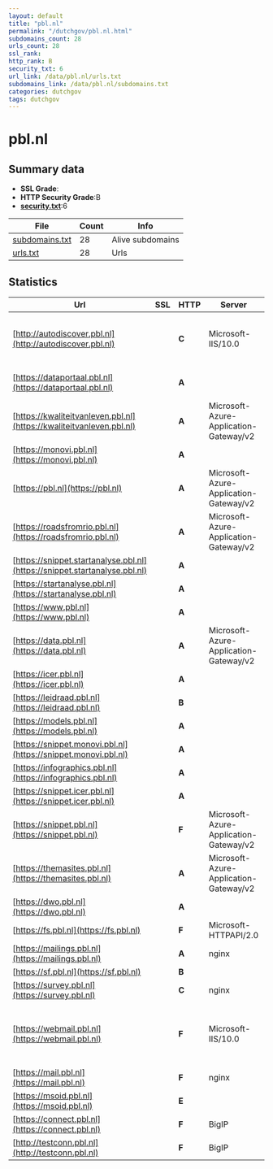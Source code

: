 ```yaml
---
layout: default
title: "pbl.nl"
permalink: "/dutchgov/pbl.nl.html"
subdomains_count: 28
urls_count: 28
ssl_rank: 
http_rank: B
security_txt: 6
url_link: /data/pbl.nl/urls.txt
subdomains_link: /data/pbl.nl/subdomains.txt
categories: dutchgov
tags: dutchgov
---
```



# pbl.nl
## Summary data


 - **SSL Grade**:
 - **HTTP Security Grade**:B
 - **[security.txt](https://www.digitaleoverheid.nl/nieuws/standaard-security-txt-nu-verplicht-voor-overheid/)**:6


| File       | Count | Info |
|------------|-------|------|
|[subdomains.txt](/DutchGovScope/data/pbl.nl/subdomains.txt)|28|Alive subdomains|
|[urls.txt](/DutchGovScope/data/pbl.nl/urls.txt)|28|Urls|


## Statistics


| Url | SSL | HTTP | Server | Cookie | HSTS | CORS | CTO | CSP | XFO | XXP | RP |FP| Tech |Title |
|--------|-------|-------|------|------|------|------|------|------|------|------|------|------|------|------|
|[http://autodiscover.pbl.nl](http://autodiscover.pbl.nl)| | **C**|Microsoft-IIS/10.0| |:white_check_mark: | | | | | | :white_check_mark: | |IIS:10.0 Microsoft ASP.NET Windows Server||
|[https://dataportaal.pbl.nl](https://dataportaal.pbl.nl)| | **A**|| |:white_check_mark: | | | | | :white_check_mark: | :white_check_mark: | |HSTS|Home - PBL Datap...|
|[https://kwaliteitvanleven.pbl.nl](https://kwaliteitvanleven.pbl.nl)| | **A**|Microsoft-Azure-Application-Gateway/v2| |:white_check_mark: | | | | :white_check_mark: | :white_check_mark: | :white_check_mark: | ||301 Moved Perman...|
|[https://monovi.pbl.nl](https://monovi.pbl.nl)| | **A**|| |:white_check_mark: | | | | :white_check_mark: | :white_check_mark: | :white_check_mark: | |Drupal:10 HSTS PHP|Home | Monitor N...|
|[https://pbl.nl](https://pbl.nl)| | **A**|Microsoft-Azure-Application-Gateway/v2| |:white_check_mark: | | | | :white_check_mark: | :white_check_mark: | :white_check_mark: | ||301 Moved Perman...|
|[https://roadsfromrio.pbl.nl](https://roadsfromrio.pbl.nl)| | **A**|Microsoft-Azure-Application-Gateway/v2| |:white_check_mark: | | | | :white_check_mark: | :white_check_mark: | :white_check_mark: | ||301 Moved Perman...|
|[https://snippet.startanalyse.pbl.nl](https://snippet.startanalyse.pbl.nl)| | **A**|| |:white_check_mark: | | | | :white_check_mark: | :white_check_mark: | :white_check_mark: | |Drupal HSTS PHP||
|[https://startanalyse.pbl.nl](https://startanalyse.pbl.nl)| | **A**|| |:white_check_mark: | | | | :white_check_mark: | :white_check_mark: | :white_check_mark: | |Drupal:10 HSTS PHP|Geen toegang | S...|
|[https://www.pbl.nl](https://www.pbl.nl)| | **A**|| |:white_check_mark: | | | | :white_check_mark: | :white_check_mark: | :white_check_mark: | |Drupal:10 HSTS PHP|Home | Planburea...|
|[https://data.pbl.nl](https://data.pbl.nl)| | **A**|Microsoft-Azure-Application-Gateway/v2| |:white_check_mark: | | | | :white_check_mark: | :white_check_mark: | :white_check_mark: | ||301 Moved Perman...|
|[https://icer.pbl.nl](https://icer.pbl.nl)| | **A**|| |:white_check_mark: | | | | :white_check_mark: | :white_check_mark: | :white_check_mark: | |Drupal:10 HSTS PHP|Home | Integrale...|
|[https://leidraad.pbl.nl](https://leidraad.pbl.nl)| | **B**||:o: |:white_check_mark: | | | :white_check_mark:| | :white_check_mark: | :white_check_mark: | |Bootstrap:3.3.1 HSTS PHP|Leidraad voor Om...|
|[https://models.pbl.nl](https://models.pbl.nl)| | **A**|| |:white_check_mark: | | | | | :white_check_mark: | :white_check_mark: | |HSTS||
|[https://snippet.monovi.pbl.nl](https://snippet.monovi.pbl.nl)| | **A**|| |:white_check_mark: | | | | :white_check_mark: | :white_check_mark: | :white_check_mark: | |Drupal HSTS PHP||
|[https://infographics.pbl.nl](https://infographics.pbl.nl)| | **A**|| |:white_check_mark: | | | | :white_check_mark: | :white_check_mark: | :white_check_mark: | |HSTS PHP:8.3.9||
|[https://snippet.icer.pbl.nl](https://snippet.icer.pbl.nl)| | **A**|| |:white_check_mark: | | | | :white_check_mark: | :white_check_mark: | :white_check_mark: | |Drupal HSTS PHP||
|[https://snippet.pbl.nl](https://snippet.pbl.nl)| | **F**|Microsoft-Azure-Application-Gateway/v2| | | | | | | | :white_check_mark: | ||404 Not Found|
|[https://themasites.pbl.nl](https://themasites.pbl.nl)| | **A**|Microsoft-Azure-Application-Gateway/v2| |:white_check_mark: | | | | :white_check_mark: | :white_check_mark: | :white_check_mark: | ||301 Moved Perman...|
|[https://dwo.pbl.nl](https://dwo.pbl.nl)| | **A**|| |:white_check_mark: | | | | :white_check_mark: | :white_check_mark: | :white_check_mark: | :white_check_mark: |HSTS||
|[https://fs.pbl.nl](https://fs.pbl.nl)| | **F**|Microsoft-HTTPAPI/2.0| | | | | | | | :white_check_mark: | |Microsoft HTTPAPI:2.0|Not Found|
|[https://mailings.pbl.nl](https://mailings.pbl.nl)| | **A**|nginx| |:white_check_mark: | | | :white_check_mark:| :white_check_mark: | :white_check_mark: | :white_check_mark: | |HSTS Nginx||
|[https://sf.pbl.nl](https://sf.pbl.nl)| | **B**|| |:white_check_mark: | | | | | | :white_check_mark: | |HSTS||
|[https://survey.pbl.nl](https://survey.pbl.nl)| | **C**|nginx|:white_check_mark: |:white_check_mark: | | | | | :white_check_mark: | :white_check_mark: | |HSTS Nginx|Planbureau voor...|
|[https://webmail.pbl.nl](https://webmail.pbl.nl)| | **F**|Microsoft-IIS/10.0| | | | | | | | :white_check_mark: | |HSTS HTTP/3 IIS:10.0 Microsoft ASP.NET Windows Server||
|[https://mail.pbl.nl](https://mail.pbl.nl)| | **F**|nginx| | | | | | | | :white_check_mark: | |Nginx|404 Not Found|
|[https://msoid.pbl.nl](https://msoid.pbl.nl)| | **E**|| | | | | | | | :white_check_mark: | ||Object moved|
|[https://connect.pbl.nl](https://connect.pbl.nl)| | **F**|BigIP|:warning: | | | | | :white_check_mark: | | :white_check_mark: | |F5 BigIP||
|[http://testconn.pbl.nl](http://testconn.pbl.nl)| | **F**|BigIP| | | | | | | | :white_check_mark: | |F5 BigIP||


